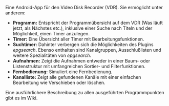 Eine Android-App für den Video Disk Recorder (VDR). Sie ermöglicht unter anderem:


+ **Programm:** Entspricht der Programmübersicht auf dem VDR (Was läuft jetzt, als Nächstes etc.), inklusive einer Suche nach Titeln und der Möglichkeit, einen Timer anzulegen.
+ **Timer:** Eine Übersicht aller Timer mit Bearbeitungsfunktionen.
+ **Suchtimer:** Dahinter verbergen sich die Möglichkeiten des Plugins *epgsearch*. Ebenso enthalten sind Kanalgruppen, Ausschlußlisten und weitere Spezialitäten von *epgsearch*. 
+ **Aufnahmen:** Zeigt die Aufnahmen entweder in einer Baum- oder Listenstruktur mit umfangreichen Sortier- und Filterfunktionen.
+ **Fernbedienung:** Simuliert eine Fernbedienung.
+ **Kanalliste:** Zeigt alle gefundenen Kanäle mit einer einfachen Bearbeitung wie Verschieben oder löschen.

Eine ausführlichere Beschreibung zu allen ausgeführten Programmpunkten gibt es im Wiki.